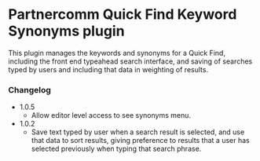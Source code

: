 # Partnercomm Quick Find Keyword Synonyms plugin

This plugin manages the keywords and synonyms for a Quick Find, including the front end typeahead search interface, and saving of searches typed by users and including that data in weighting of results.

### Changelog
* 1.0.5
	* Allow editor level access to see synonyms menu.
* 1.0.2
	* Save text typed by user when a search result is selected, and use that data to sort results, giving preference to results that a user has selected previously when typing that search phrase.